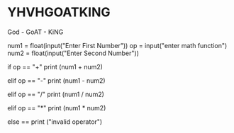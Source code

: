 # YHVHGOATKING
God - GoAT - KiNG


num1 = float(input("Enter First Number"))
op = input("enter math function")
num2 = float(input("Enter Second Number"))

if op == "+" 
print (num1 + num2)

elif op == "-" 
print (num1 - num2)

elif op == "/"
print (num1 / num2)

elif op == "*" 
print (num1 * num2)

 else == 
print ("invalid operator") 
